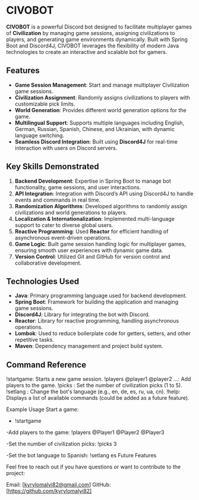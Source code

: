 # CIVOBOT

**CIVOBOT** is a powerful Discord bot designed to facilitate multiplayer games of **Civilization** by managing game sessions, assigning civilizations to players, and generating game environments dynamically. Built with Spring Boot and Discord4J, CIVOBOT leverages the flexibility of modern Java technologies to create an interactive and scalable bot for gamers.

## Features

- **Game Session Management**: Start and manage multiplayer Civilization game sessions.
- **Civilization Assignment**: Randomly assigns civilizations to players with customizable pick limits.
- **World Generation**: Provides different world generation options for the game.
- **Multilingual Support**: Supports multiple languages including English, German, Russian, Spanish, Chinese, and Ukrainian, with dynamic language switching.
- **Seamless Discord Integration**: Built using **Discord4J** for real-time interaction with users on Discord servers.

## Key Skills Demonstrated

1. **Backend Development**: Expertise in Spring Boot to manage bot functionality, game sessions, and user interactions.
2. **API Integration**: Integration with Discord’s API using Discord4J to handle events and commands in real time.
3. **Randomization Algorithms**: Developed algorithms to randomly assign civilizations and world generations to players.
4. **Localization & Internationalization**: Implemented multi-language support to cater to diverse global users.
5. **Reactive Programming**: Used **Reactor** for efficient handling of asynchronous event-driven operations.
6. **Game Logic**: Built game session handling logic for multiplayer games, ensuring smooth user experiences with dynamic game data.
7. **Version Control**: Utilized Git and GitHub for version control and collaborative development.

## Technologies Used

- **Java**: Primary programming language used for backend development.
- **Spring Boot**: Framework for building the application and managing game sessions.
- **Discord4J**: Library for integrating the bot with Discord.
- **Reactor**: Library for reactive programming, handling asynchronous operations.
- **Lombok**: Used to reduce boilerplate code for getters, setters, and other repetitive tasks.
- **Maven**: Dependency management and project build system.


## Command Reference

!startgame: Starts a new game session.
!players @player1 @player2 ...: Add players to the game.
!picks <number>: Set the number of civilization picks (1 to 5).
!setlang <language>: Change the bot's language (e.g., en, de, es, ru, ua, cn).
!help: Displays a list of available commands (could be added as a future feature).

Example Usage
Start a game:

- !startgame

-Add players to the game:
!players @Player1 @Player2 @Player3

-Set the number of civilization picks:
!picks 3

-Set the bot language to Spanish:
!setlang es
Future Features


Feel free to reach out if you have questions or want to contribute to the project:

Email: [kyrylomalyi82@gmail.com]
GitHub: [https://github.com/kyrylomalyi82]




